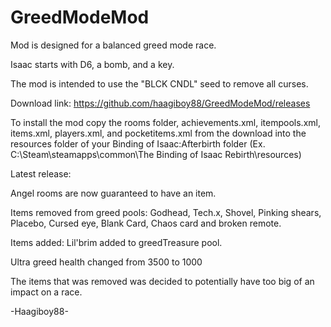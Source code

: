 # GreedModeMod
Mod is designed for a balanced greed mode race.

Isaac starts with D6, a bomb, and a key.

The mod is intended to use the "BLCK CNDL" seed to remove all curses. 

Download link: https://github.com/haagiboy88/GreedModeMod/releases

To install the mod copy the rooms folder, achievements.xml, itempools.xml, items.xml, players.xml, and pocketitems.xml from the download into the resources folder of your Binding of Isaac:Afterbirth folder (Ex. C:\Steam\steamapps\common\The Binding of Isaac Rebirth\resources)

Latest release:

Angel rooms are now guaranteed to have an item.

Items removed from greed pools: Godhead, Tech.x, Shovel, Pinking shears, Placebo, Cursed eye, Blank Card, Chaos card and broken remote.

Items added: Lil'brim added to greedTreasure pool.

Ultra greed health changed from 3500 to 1000

The items that was removed was decided to potentially have too big of an impact on a race.

-Haagiboy88-
